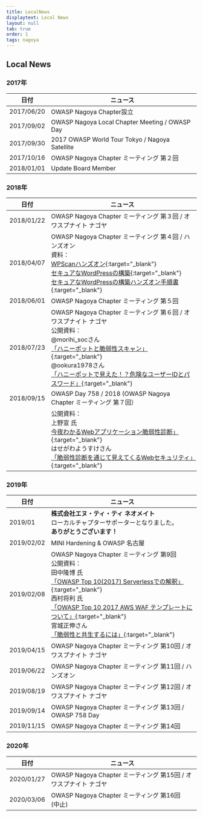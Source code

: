 ```yaml
---
title: LocalNews
displaytext: Local News
layout: null
tab: true
order: 1
tags: nagoya
---
```


## Local News

### 2017年

| 日付 | ニュース |
| --- | --- |
| 2017/06/20 | OWASP Nagoya Chapter設立 |
| 2017/09/02 | OWASP Nagoya Local Chapter Meeting / OWASP Day |
| 2017/09/30 | 2017 OWASP World Tour Tokyo / Nagoya Satellite |
| 2017/10/16 | OWASP Nagoya Chapter ミーティング 第２回 |
| 2018/01/01 | Update Board Member |

### 2018年

| 日付 | ニュース |
| --- | --- |
| 2018/01/22 | OWASP Nagoya Chapter ミーティング 第３回 / オワスプナイト ナゴヤ |
| 2018/04/07 | OWASP Nagoya Chapter ミーティング 第４回 / ハンズオン <br> 資料：<br>[WPScanハンズオン](https://www.slideshare.net/owaspnagoya/wpscanwordpress){:target="_blank"} <br> [セキュアなWordPressの構築](https://www.slideshare.net/owaspnagoya/owasp-wordpress-wordpress){:target="_blank"} <br> [セキュアなWordPressの構築ハンズオン手順書](https://www.slideshare.net/owaspnagoya/owasp-wordpress-wordpress-95391444){:target="_blank"}|
| 2018/06/01 | OWASP Nagoya Chapter ミーティング 第５回 |
| 2018/07/23 | OWASP Nagoya Chapter ミーティング 第６回 / オワスプナイト ナゴヤ <br> 公開資料： <br> @morihi_socさん<br>[「ハニーポットと脆弱性スキャン」](https://speakerdeck.com/morihi_soc/hanipotutotocui-ruo-xing-sukiyan){:target="_blank"} <br> @ookura1978さん <br> [「ハニーポットで見えた！？危険なユーザーIDとパスワード」](https://speakerdeck.com/okura/owasupunaitonagoya-number-2-ltzi-liao){:target="_blank"} |
| 2018/09/15 | OWASP Day 758 / 2018 (OWASP Nagoya Chapter ミーティング 第７回） |
| |公開資料： <br> 上野宣 氏 <br> [今夜わかるWebアプリケーション脆弱性診断」](https://www.slideshare.net/uenosen/web-owasp-day-758-2018-114646917){:target="_blank"} <br> はせがわようすけさん <br> [「脆弱性診断を通じて見えてくるWebセキュリティ」](https://speakerdeck.com/hasegawayosuke/cui-ruo-xing-zhen-duan-wotong-zitejian-etekuruwebsekiyuritei){:target="_blank"} |

### 2019年

| 日付 | ニュース |
| --- | --- |
| 2019/01 | **株式会社エヌ・ティ・ティ ネオメイト** <br> ローカルチャプターサポーターとなりました。 <br> **ありがとうございます！** |
| 2019/02/02 | MINI Hardening & OWASP 名古屋 |
| 2019/02/08 | OWASP Nagoya Chapter ミーティング 第9回 <br> 公開資料： <br> 田中隆博 氏 <br>[「OWASP Top 10(2017) Serverlessでの解釈」](https://www.slideshare.net/TakahiroTanaka/owasp-top-10-serverless){:target="_blank"} <br> 西村将利 氏 <br>[「OWASP Top 10 2017 AWS WAF テンプレートについて」](https://www.slideshare.net/owaspnagoya/owasp-top10-2017-aws-waf-20190208){:target="_blank"} <br> 宮城正伸さん <br> [「脆弱性と共生するには」](https://www.slideshare.net/owaspnagoya/20190208vulnstudy){:target="_blank"}|
| 2019/04/15 | OWASP Nagoya Chapter ミーティング 第10回 / オワスプナイト ナゴヤ |
| 2019/06/22 | OWASP Nagoya Chapter ミーティング 第11回 / ハンズオン |
| 2019/08/19 | OWASP Nagoya Chapter ミーティング 第12回 / オワスプナイト ナゴヤ |
| 2019/09/14 | OWASP Nagoya Chapter ミーティング 第13回 / OWASP 758 Day |
| 2019/11/15 | OWASP Nagoya Chapter ミーティング 第14回 |

### 2020年

| 日付 | ニュース |
| --- | --- |
| 2020/01/27 | OWASP Nagoya Chapter ミーティング 第15回 / オワスプナイト ナゴヤ |
| 2020/03/06 | OWASP Nagoya Chapter ミーティング 第16回　(中止) |
